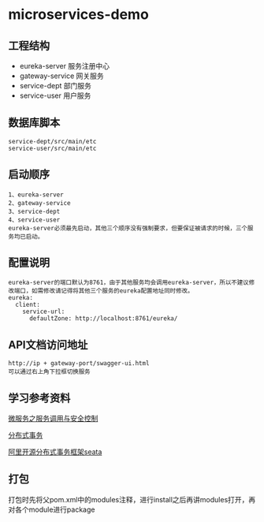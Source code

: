 # microservices-demo
## 工程结构
* eureka-server 服务注册中心
* gateway-service 网关服务
* service-dept 部门服务
* service-user 用户服务

## 数据库脚本
    service-dept/src/main/etc
    service-user/src/main/etc

## 启动顺序
    1、eureka-server
    2、gateway-service
    3、service-dept
    4、service-user
    eureka-server必须最先启动，其他三个顺序没有强制要求，但要保证被请求的时候，三个服务均已启动。

## 配置说明
    eureka-server的端口默认为8761，由于其他服务均会调用eureka-server，所以不建议修改端口，如需修改请记得将其他三个服务的eureka配置地址同时修改。
    eureka:
      client:
        service-url:
          defaultZone: http://localhost:8761/eureka/
          
## API文档访问地址
    http://ip + gateway-port/swagger-ui.html
    可以通过右上角下拉框切换服务
    
    
## 学习参考资料

[微服务之服务调用与安全控制](http://www.sohu.com/a/272857606_671228)

[分布式事务](http://www.tianshouzhi.com/api/tutorials/distributed_transaction/383)  

[阿里开源分布式事务框架seata](http://seata.io/zh-cn)

## 打包

打包时先将父pom.xml中的modules注释，进行install之后再讲modules打开，再对各个module进行package

      